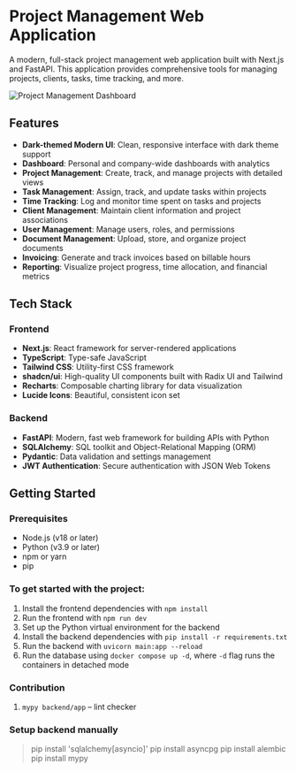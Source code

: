 # Project Management Web Application

A modern, full-stack project management web application built with Next.js and FastAPI. This application provides comprehensive tools for managing projects, clients, tasks, time tracking, and more.

![Project Management Dashboard](https://placeholder.svg?height=400&width=800)

## Features

- **Dark-themed Modern UI**: Clean, responsive interface with dark theme support
- **Dashboard**: Personal and company-wide dashboards with analytics
- **Project Management**: Create, track, and manage projects with detailed views
- **Task Management**: Assign, track, and update tasks within projects
- **Time Tracking**: Log and monitor time spent on tasks and projects
- **Client Management**: Maintain client information and project associations
- **User Management**: Manage users, roles, and permissions
- **Document Management**: Upload, store, and organize project documents
- **Invoicing**: Generate and track invoices based on billable hours
- **Reporting**: Visualize project progress, time allocation, and financial metrics

## Tech Stack

### Frontend
- **Next.js**: React framework for server-rendered applications
- **TypeScript**: Type-safe JavaScript
- **Tailwind CSS**: Utility-first CSS framework
- **shadcn/ui**: High-quality UI components built with Radix UI and Tailwind
- **Recharts**: Composable charting library for data visualization
- **Lucide Icons**: Beautiful, consistent icon set

### Backend
- **FastAPI**: Modern, fast web framework for building APIs with Python
- **SQLAlchemy**: SQL toolkit and Object-Relational Mapping (ORM)
- **Pydantic**: Data validation and settings management
- **JWT Authentication**: Secure authentication with JSON Web Tokens

## Getting Started

### Prerequisites
- Node.js (v18 or later)
- Python (v3.9 or later)
- npm or yarn
- pip

### To get started with the project:

1. Install the frontend dependencies with `npm install`
2. Run the frontend with `npm run dev`
3. Set up the Python virtual environment for the backend
4. Install the backend dependencies with `pip install -r requirements.txt`
5. Run the backend with `uvicorn main:app --reload`
6. Run the database using `docker compose up -d`, where `-d` flag runs the containers in detached mode

### Contribution
1. `mypy backend/app` – lint checker


### Setup backend manually
> pip install 'sqlalchemy[asyncio]'
> pip install asyncpg
> pip install alembic
> pip install mypy